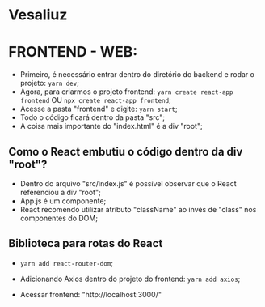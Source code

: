 # Vesaliuz
 
# FRONTEND - WEB:
- Primeiro, é necessário entrar dentro do diretório do backend e rodar o projeto: `yarn dev`;
- Agora, para criarmos o projeto frontend: `yarn create react-app frontend` OU `npx create react-app frontend`;
- Acesse a pasta "frontend" e digite: `yarn start`;
- Todo o código ficará dentro da pasta "src";
- A coisa mais importante do "index.html" é a div "root";

## Como o React embutiu o código dentro da div "root"?
- Dentro do arquivo "src/index.js" é possível observar que o React referenciou a div "root";
- App.js é um componente;
- React recomendo utilizar atributo "className" ao invés de "class" nos componentes do DOM;

## Biblioteca para rotas do React
- `yarn add react-router-dom`;
- Adicionando Axios dentro do projeto do frontend: `yarn add axios`;

- Acessar frontend: "http://localhost:3000/"
